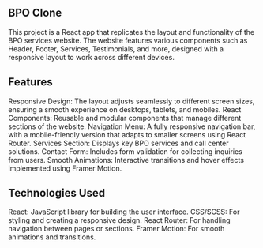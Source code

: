 ## BPO Clone
This project is a React app that replicates the layout and functionality of the BPO services website. The website features various components such as Header, Footer, Services, Testimonials, and more, designed with a responsive layout to work across different devices.

## Features
Responsive Design: The layout adjusts seamlessly to different screen sizes, ensuring a smooth experience on desktops, tablets, and mobiles.
React Components: Reusable and modular components that manage different sections of the website.
Navigation Menu: A fully responsive navigation bar, with a mobile-friendly version that adapts to smaller screens using React Router.
Services Section: Displays key BPO services and call center solutions.
Contact Form: Includes form validation for collecting inquiries from users.
Smooth Animations: Interactive transitions and hover effects implemented using Framer Motion.
## Technologies Used
React: JavaScript library for building the user interface.
CSS/SCSS: For styling and creating a responsive design.
React Router: For handling navigation between pages or sections.
Framer Motion: For smooth animations and transitions.
